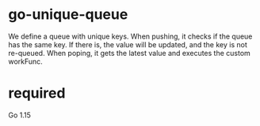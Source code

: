 # go-unique-queue
We define a queue with unique keys.
When pushing, it checks if the queue has the same key. If there is, the value will be updated, and the key is not re-queued.
When poping, it gets the latest value and executes the custom workFunc.

# required
Go 1.15
